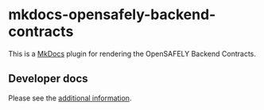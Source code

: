 # mkdocs-opensafely-backend-contracts

This is a [MkDocs](https://www.mkdocs.org/) plugin for rendering the OpenSAFELY Backend Contracts.


## Developer docs

Please see the [additional information](DEVELOPERS.md).
